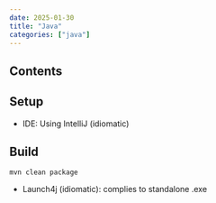 ```yaml
---
date: 2025-01-30
title: "Java"
categories: ["java"]
---
```


## Contents

## Setup

- IDE: Using IntelliJ (idiomatic)

## Build

    mvn clean package

- Launch4j (idiomatic): complies to standalone .exe